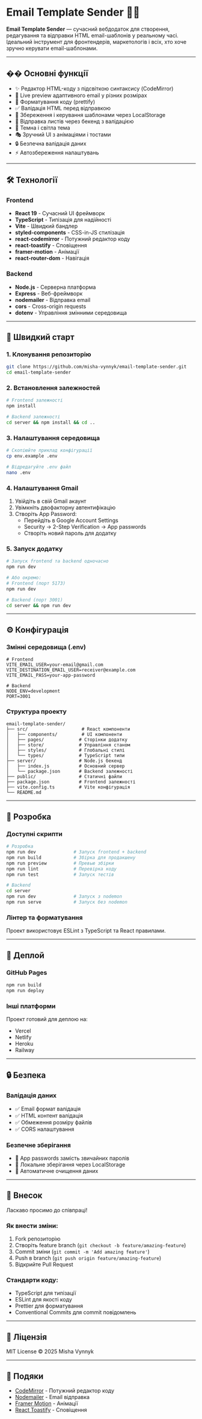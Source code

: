 # Email Template Sender 🚀📧

**Email Template Sender** — сучасний вебдодаток для створення, редагування та відправки HTML email-шаблонів у реальному часі.
Ідеальний інструмент для фронтендерів, маркетологів і всіх, хто хоче зручно керувати email-шаблонами.

---

## �� Основні функції

- ✨ Редактор HTML-коду з підсвіткою синтаксису (CodeMirror)
- 📱 Live preview адаптивного email у різних розмірах
- 🔧 Форматування коду (prettify)
- ✅ Валідація HTML перед відправкою
- 💾 Збереження і керування шаблонами через LocalStorage
- 📨 Відправка листів через бекенд з валідацією
- 🎨 Темна і світла тема
- 🎭 Зручний UI з анімаціями і тостами
- 🔒 Безпечна валідація даних
- ⚡ Автозбереження налаштувань

---

## 🛠 Технології

### Frontend
- **React 19** - Сучасний UI фреймворк
- **TypeScript** - Типізація для надійності
- **Vite** - Швидкий бандлер
- **styled-components** - CSS-in-JS стилізація
- **react-codemirror** - Потужний редактор коду
- **react-toastify** - Сповіщення
- **framer-motion** - Анімації
- **react-router-dom** - Навігація

### Backend
- **Node.js** - Серверна платформа
- **Express** - Веб-фреймворк
- **nodemailer** - Відправка email
- **cors** - Cross-origin requests
- **dotenv** - Управління змінними середовища

---

## 🚀 Швидкий старт

### 1. Клонування репозиторію
```bash
git clone https://github.com/misha-vynnyk/email-template-sender.git
cd email-template-sender
```

### 2. Встановлення залежностей
```bash
# Frontend залежності
npm install

# Backend залежності
cd server && npm install && cd ..
```

### 3. Налаштування середовища
```bash
# Скопіюйте приклад конфігурації
cp env.example .env

# Відредагуйте .env файл
nano .env
```

### 4. Налаштування Gmail
1. Увійдіть в свій Gmail акаунт
2. Увімкніть двофакторну автентифікацію
3. Створіть App Password:
   - Перейдіть в Google Account Settings
   - Security → 2-Step Verification → App passwords
   - Створіть новий пароль для додатку

### 5. Запуск додатку
```bash
# Запуск frontend та backend одночасно
npm run dev

# Або окремо:
# Frontend (порт 5173)
npm run dev

# Backend (порт 3001)
cd server && npm run dev
```

---

## ⚙️ Конфігурація

### Змінні середовища (.env)
```env
# Frontend
VITE_EMAIL_USER=your-email@gmail.com
VITE_DESTINATION_EMAIL_USER=receiver@example.com
VITE_EMAIL_PASS=your-app-password

# Backend
NODE_ENV=development
PORT=3001
```

### Структура проекту
```
email-template-sender/
├── src/                    # React компоненти
│   ├── components/         # UI компоненти
│   ├── pages/             # Сторінки додатку
│   ├── store/             # Управління станом
│   ├── styles/            # Глобальні стилі
│   └── types/             # TypeScript типи
├── server/                # Node.js бекенд
│   ├── index.js           # Основний сервер
│   └── package.json       # Backend залежності
├── public/                # Статичні файли
├── package.json           # Frontend залежності
├── vite.config.ts         # Vite конфігурація
└── README.md
```

---

## 🔧 Розробка

### Доступні скрипти
```bash
# Розробка
npm run dev              # Запуск frontend + backend
npm run build            # Збірка для продакшену
npm run preview          # Превью збірки
npm run lint             # Перевірка коду
npm run test             # Запуск тестів

# Backend
cd server
npm run dev              # Запуск з nodemon
npm run serve            # Запуск без nodemon
```

### Лінтер та форматування
Проект використовує ESLint з TypeScript та React правилами.

---

## 🚀 Деплой

### GitHub Pages
```bash
npm run build
npm run deploy
```

### Інші платформи
Проект готовий для деплою на:
- Vercel
- Netlify
- Heroku
- Railway

---

## 🔒 Безпека

### Валідація даних
- ✅ Email формат валідація
- ✅ HTML контент валідація
- ✅ Обмеження розміру файлів
- ✅ CORS налаштування

### Безпечне зберігання
- 🔐 App passwords замість звичайних паролів
- 💾 Локальне зберігання через LocalStorage
- 🧹 Автоматичне очищення даних

---

## 🤝 Внесок

Ласкаво просимо до співпраці! 

### Як внести зміни:
1. Fork репозиторію
2. Створіть feature branch (`git checkout -b feature/amazing-feature`)
3. Commit зміни (`git commit -m 'Add amazing feature'`)
4. Push в branch (`git push origin feature/amazing-feature`)
5. Відкрийте Pull Request

### Стандарти коду:
- TypeScript для типізації
- ESLint для якості коду
- Prettier для форматування
- Conventional Commits для commit повідомлень

---

## 📄 Ліцензія

MIT License © 2025 Misha Vynnyk

---

## 🙏 Подяки

- [CodeMirror](https://codemirror.net/) - Потужний редактор коду
- [Nodemailer](https://nodemailer.com/) - Email відправка
- [Framer Motion](https://www.framer.com/motion/) - Анімації
- [React Toastify](https://fkhadra.github.io/react-toastify/) - Сповіщення

